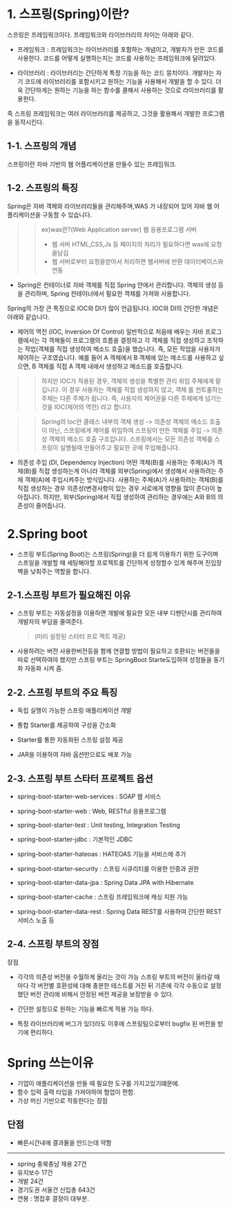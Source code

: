 # 1. 스프링(Spring)이란?

스프링은 프레임워크이다. 프레임워크와 라이브러리의 차이는 아래와 같다.

- 프레임워크 : 프레임워크는 라이브러리를 포함하는 개념이고, 개발자가 만든 코드를 사용한다. 코드를 어떻게 실행하는지는 코드를 사용하는 프레임워크에 달려있다.

- 라이브러리 : 라이브러리는 간단하게 특정 기능을 하는 코드 뭉치이다. 개발자는 자기 코드에 라이브러리를 포함시키고 원하는 기능을 사용해서 개발을 할 수 있다. 더욱 간단하게는 원하는 기능을 하는 함수를 콜해서 사용하는 것으로 라이브러리를 활용한다.

즉 스프링 프레임워크는 여러 라이브러리를 제공하고, 그것을 활용해서 개발한 프로그램을 동작시킨다.

## 1-1. 스프링의 개념

스프링이란 자바 기반의 웹 어플리케이션을 만들수 있는 프레임워크.

## 1-2. 스프링의 특징

Spring은 자바 객체와 라이브러리들을 관리해주며,WAS 가 내장되어 있어 자바 웹 어플리케이션을 구동할 수 있습니다.

> > ex)was란?(Web Application server) 웹 응용프로그램 서버
> >
> > - 웹 서버 HTML,CSS,Js 등 페이지의 처리가 필요하다면 was에 요청을남김
> > - 웹 서버로부터 요청을받아서 처리하면 웹서버에 반환 데이터베이스와 연동

- Spring은 컨테이너로 자바 객체를 직접 Spring 안에서 관리합니다. 객체의 생성 등을 관리하며, Spring 컨테이너에서 필요한 객체를 가져와 사용합니다.

Spring의 가장 큰 특징으로 IOC와 DI가 많이 언급됩니다. IOC와 DI의 간단한 개념은 아래와 같습니다.

- 제어의 역전 (IOC, Inversion Of Control)
  일반적으로 처음에 배우는 자바 프로그램에서는 각 객체들이 프로그램의 흐름을 결정하고 각 객체를 직접 생성하고 조작하는 작업(객체를 직접 생성하여 메소드 호출)을 했습니다.
  즉, 모든 작업을 사용자가 제어하는 구조였습니다. 예를 들어 A 객체에서 B 객체에 있는 메소드를 사용하고 싶으면, B 객체를 직접 A 객체 내에서 생성하고 메소드를 호출합니다.

> > 하지만 IOC가 적용된 경우, 객체의 생성을 특별한 관리 위임 주체에게 맡깁니다. 이 경우 사용자는 객체를 직접 생성하지 않고, 객체 를 컨트롤하는 주체는 다른 주체가 됩니다.
> > 즉, 사용자의 제어권을 다른 주체에게 넘기는 것을 IOC(제어의 역전) 라고 합니다.

> > Spring의 Ioc란 클래스 내부의 객체 생성 -> 의존성 객체의 메소드 호출이 아닌, 스프링에게 제어를 위임하여 스프링이 만든 객체를 주입 -> 의존성 객체의 메소드 호출 구조입니다.
> > 스프링에서는 모든 의존성 객체를 스프링이 실행될때 만들어주고 필요한 곳에 주입해줍니다.

- 의존성 주입 (DI, Dependency Injection)
  어떤 객체(B)를 사용하는 주체(A)가 객체(B)를 직접 생성하는게 아니라 객체를 외부(Spring)에서 생성해서 사용하려는 주체 객체(A)에 주입시켜주는 방식입니다. 사용하는 주체(A)가 사용하려는 객체(B)를 직접 생성하는 경우 의존성(변경사항이 있는 경우 서로에게 영향을 많이 준다)이 높아집니다. 하지만, 외부(Spring)에서 직접 생성하여 관리하는 경우에는 A와 B의 의존성이 줄어듭니다.
  >

# 2.Spring boot

- 스프링 부트(Spring Boot)는 스프링(Spring)을 더 쉽게 이용하기 위한 도구이며
  스프일을 개발할 때 세팅해야할 프로젝트를 간단하게 성정할수 있게 해주며 진입장벽을 낮춰주는 역할을 합니다.

## 2-1.스프링 부트가 필요해진 이유

- 스프링 부트는 자동설정을 이용하면 개발에 필요한 모든 내부 디펜던시를 관리하여 개발자의 부담을 줄여준다.

  > (미리 설정된 스타터 프로 젝트 제공)

- 사용하려는 버전 사용한버전등을 함께 연결할 방법이 필요하고 호환되는 버전들을
  따로 선택하여야 했지만 스프링 부트는 SpringBoot Starte도입하여 성정들을
  동기화 자동화 시켜 줌.

## 2-2. 스프링 부트의 주요 특징

- 독립 실행이 가능한 스프링 애플리케이션 개발

- 통합 Starter를 제공하여 구성을 간소화

- Starter를 통한 자동화된 스프링 설정 제공

- JAR을 이용하여 자바 옵션만으로도 배포 가능

## 2-3. 스프링 부트 스타터 프로젝트 옵션

- spring-boot-starter-web-services : SOAP 웹 서비스

- spring-boot-starter-web : Web, RESTful 응용프로그램

- spring-boot-starter-test : Unit testing, Integration Testing

- spring-boot-starter-jdbc : 기본적인 JDBC

- spring-boot-starter-hateoas : HATEOAS 기능을 서비스에 추가

- spring-boot-starter-security : 스프링 시큐리티를 이용한 인증과 권한

- spring-boot-starter-data-jpa : Spring Data JPA with Hibernate

- spring-boot-starter-cache : 스프링 프레임워크에 캐싱 지원 가능

- spring-boot-starter-data-rest : Spring Data REST를 사용하여 간단한 REST 서비스 노출 등

## 2-4. 스프링 부트의 장점

장점

- 각각의 의존성 버전을 수월하게 올리는 것이 가능 스프링 부트의 버전이 올라갈 때마다 각 버전별 호환성에 대해 충분한 테스트를 거친 뒤 기존에 각각 수동으로 설정했던 버전 관리에 비해서 안정된 버전 제공을 보장받을 수 있다.

- 간단한 설정으로 원하는 기능을 빠르게 적용 가능 하다.

- 특정 라이브러리에 버그가 있더라도 이후에 스프링팀으로부터 bugfix 된 버전을 받기에 편리하다.

# Spring 쓰는이유

- 기업이 애플리케이션을 만들 때 필요한 도구를 가지고있기떄문에.
- 함수 입력 출력 타입을 가져야하여 협업이 편함.
- 가상 머신 기반으로 작동한다는 장점

## 단점

- 빠른시간내에 결과물을 만드는데 약함

---

- spring 충북충남 채용 27건
- 유지보수 17건
- 개발 24건
- 경기도권 서울건 신입총 643건
- 연봉 : 명접후 결정이 대부분.
